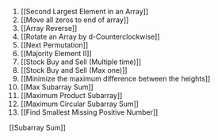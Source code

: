 
1. [[Second Largest Element in an Array]]
2. [[Move all zeros to end of array]]
3. [[Array Reverse]]
4. [[Rotate an Array by d-Counterclockwise]]
5. [[Next Permutation]]
6. [[Majority Element II]]
7. [[Stock Buy and Sell (Multiple time)]]
8. [[Stock Buy and Sell (Max one)]]
9. [[Minimize the maximum difference between the heights]]
10. [[Max Subarray Sum]]
11. [[Maximum Product Subarray]]
12. [[Maximum Circular Subarray Sum]]
13. [[Find Smallest Missing Positive Number]]

[[Subarray Sum]]